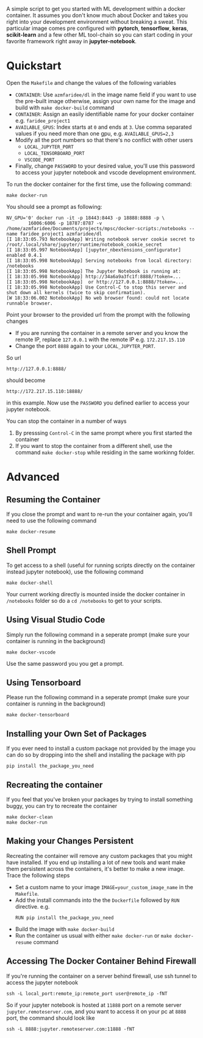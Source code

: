 A simple script to get you started with ML development within a docker container. It assumes you don't know much about Docker and takes you right into your development environment without breaking a sweat.
This particular image comes pre configured with **pytorch**, **tensorflow**, **keras**, **scikit-learn** and a few other ML tool-chain so you can start coding in your favorite framework right away in **jupyter-notebook**.

# Quickstart
Open the `Makefile` and change the values of the following variables
* `CONTAINER`: Use `azmfaridee/dl` in the image name field if you want to use the pre-built image otherwise, assign your own name for the image and build with `make docker-build` command
* `CONTAINER`: Assign an easily identifiable name for your docker container e.g. `faridee_project1`
* `AVAILABLE_GPUS`: Index starts at `0` and ends at `3`. Use comma separated values if you need more than one gpu, e.g. `AVAILABLE_GPUS=2,3`
* Modify all the port numbers so that there's no conflict with other users
    * `LOCAL_JUPYTER_PORT`
    * `LOCAL_TENSORBOARD_PORT`
    * `VSCODE_PORT`
* Finally, change `PASSWORD` to your desired value, you'll use this password to access your jupyter notebook and vscode development environment.

To run the docker container for the first time, use the following command:
```
make docker-run
```
You should see a prompt as following:

```
NV_GPU='0' docker run -it -p 18443:8443 -p 18888:8888 -p \
        16006:6006 -p 18787:8787 -v /home/azmfaridee/Documents/projects/mpsc/docker-scripts:/notebooks --name faridee_project1 azmfaridee/dl
[I 18:33:05.793 NotebookApp] Writing notebook server cookie secret to /root/.local/share/jupyter/runtime/notebook_cookie_secret
[I 18:33:05.997 NotebookApp] [jupyter_nbextensions_configurator] enabled 0.4.1
[I 18:33:05.998 NotebookApp] Serving notebooks from local directory: /notebooks
[I 18:33:05.998 NotebookApp] The Jupyter Notebook is running at:
[I 18:33:05.998 NotebookApp] http://34a6a9a3fc1f:8888/?token=...
[I 18:33:05.998 NotebookApp]  or http://127.0.0.1:8888/?token=...
[I 18:33:05.998 NotebookApp] Use Control-C to stop this server and shut down all kernels (twice to skip confirmation).
[W 18:33:06.002 NotebookApp] No web browser found: could not locate runnable browser.
```

Point your browser to the provided url from the prompt with the following changes
* If you are running the container in a remote server and you know the remote IP, replace `127.0.0.1` with the remote IP e.g. `172.217.15.110`
* Change the port `8888` again to your `LOCAL_JUPYTER_PORT`.

So url 
```
http://127.0.0.1:8888/
``` 

should become 

```
http://172.217.15.110:18888/
``` 

in this example. Now use the `PASSWORD` you defined earlier to access your jupyter notebook.

You can stop the container in a number of ways
1. By presssing `Control-C` in the same prompt where you first started the container
2. If you want to stop the container from a different shell, use the command `make docker-stop` while residing in the same workinng folder.

# Advanced

## Resuming the Container
If you close the prompt and want to re-run the your container again, you'll need to use the following command
```
make docker-resume
```

## Shell Prompt
To get access to a shell (useful for running scripts directly on the container instead jupyter notebook), use the following command
```
make docker-shell
```
Your current working directly is mounted inside the docker container in `/notebooks` folder so do a `cd /notebooks` to get to your scripts.

## Using Visual Studio Code
Simply run the following command in a seperate prompt (make sure your container is running in the background)
```
make docker-vscode
```
Use the same password you you get a prompt.

## Using Tensorboard
Please run the following command in a seperate prompt (make sure your container is running in the background)
```
make docker-tensorboard
```

## Installing your Own Set of Packages
If you ever need to install a custom package not provided by the image you can do so by dropping into the shell and installing the package with pip

```
pip install the_package_you_need
```

## Recreating the container
If you feel that you've broken your packages by trying to install something buggy, you can try to recreate the container

```
make docker-clean
make docker-run
```

## Making your Changes Persistent

Recreating the container will remove any custom packages that you might have installed. If you end up installing a lot of new tools and want make them persistent across the containers, it's better to make a new image. Trace the following steps

* Set a custom name to your image `IMAGE=your_custom_image_name` in the `Makefile`.
* Add the install commands into the the `Dockerfile` followed by `RUN` directive. e.g.
    ```
    RUN pip install the_package_you_need
    ```
* Build the image with `make docker-build`
* Run the container us usual with either `make docker-run` or `make docker-resume` command

## Accessing The Docker Container Behind Firewall

If you're running the container on a server behind firewall, use ssh tunnel to access the jupyter notebook

```
ssh -L local_port:remote_ip:remote_port user@remote_ip -fNT
```

So if your jupyter notebook is hosted at `11888` port on a remote server `jupyter.remoteserver.com`, and you want to access it on your pc at `8888` port, the command should look like

```
ssh -L 8888:jupyter.remoteserver.com:11888 -fNT
```

